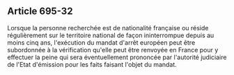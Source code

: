 Article 695-32
----
Lorsque la personne recherchée est de nationalité française ou réside
régulièrement sur le territoire national de façon ininterrompue depuis au moins
cinq ans, l'exécution du mandat d'arrêt européen peut être subordonnée à la
vérification qu'elle peut être renvoyée en France pour y effectuer la peine qui
sera éventuellement prononcée par l'autorité judiciaire de l'Etat d'émission
pour les faits faisant l'objet du mandat.
